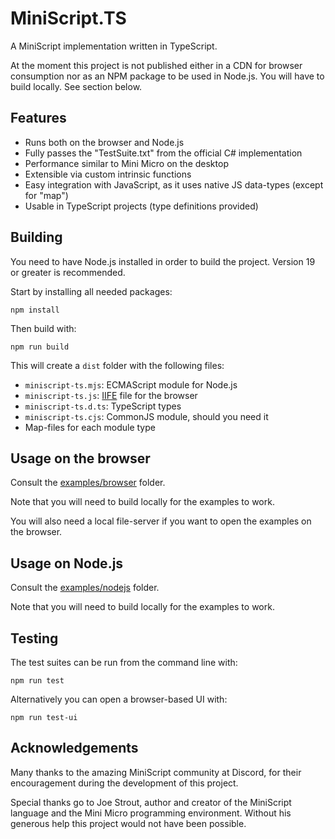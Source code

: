 
# MiniScript.TS

A MiniScript implementation written in TypeScript.

At the moment this project is not published either in a CDN for browser consumption nor as an NPM package to be used in Node.js. You will have to build locally. See section below.

## Features

* Runs both on the browser and Node.js
* Fully passes the "TestSuite.txt" from the official C# implementation
* Performance similar to Mini Micro on the desktop
* Extensible via custom intrinsic functions
* Easy integration with JavaScript, as it uses native JS data-types (except for "map")
* Usable in TypeScript projects (type definitions provided)

## Building

You need to have Node.js installed in order to build the project. Version 19 or greater is recommended.

Start by installing all needed packages:

```
npm install
```

Then build with:

```
npm run build
```

This will create a `dist` folder with the following files:

* `miniscript-ts.mjs`: ECMAScript module for Node.js
* `miniscript-ts.js`: [IIFE](https://developer.mozilla.org/en-US/docs/Glossary/IIFE#the_module_pattern) file for the browser
* `miniscript-ts.d.ts`: TypeScript types
* `miniscript-ts.cjs`: CommonJS module, should you need it
* Map-files for each module type

## Usage on the browser

Consult the [examples/browser](examples/browser/) folder.

Note that you will need to build locally for the examples to work.

You will also need a local file-server if you want to open the examples on the browser.

## Usage on Node.js

Consult the [examples/nodejs](examples/browser/) folder.

Note that you will need to build locally for the examples to work.

## Testing

The test suites can be run from the command line with:

```
npm run test
```

Alternatively you can open a browser-based UI with:

```
npm run test-ui
```

## Acknowledgements

Many thanks to the amazing MiniScript community at Discord, for their encouragement during the development of this project.

Special thanks go to Joe Strout, author and creator of the MiniScript language and the Mini Micro programming environment. Without his generous help this project would not have been possible.
